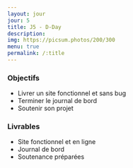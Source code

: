 ```yaml
---
layout: jour
jour: 5
title: J5 - D-Day
description:
img: https://picsum.photos/200/300
menu: true
permalink: /:title
---
```


### Objectifs
- Livrer un site fonctionnel et sans bug
- Terminer le journal de bord
- Soutenir son projet

### Livrables
- Site fonctionnel et en ligne
- Journal de bord
- Soutenance préparées
